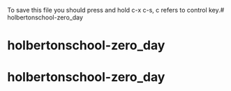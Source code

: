 To save this file you should press and hold c-x c-s, c refers to control key.# holbertonschool-zero_day
# holbertonschool-zero_day
# holbertonschool-zero_day
